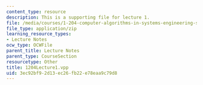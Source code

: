 ```yaml
---
content_type: resource
description: This is a supporting file for lecture 1.
file: /media/courses/1-204-computer-algorithms-in-systems-engineering-spring-2010/3ec92bf92d13ec26fb22e78eaa9c79d8_1204Lecture1.vpp
file_type: application/zip
learning_resource_types:
- Lecture Notes
ocw_type: OCWFile
parent_title: Lecture Notes
parent_type: CourseSection
resourcetype: Other
title: 1204Lecture1.vpp
uid: 3ec92bf9-2d13-ec26-fb22-e78eaa9c79d8
---
```

